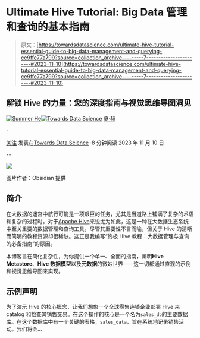 # Ultimate Hive Tutorial: Big Data 管理和查询的基本指南

> 原文：[https://towardsdatascience.com/ultimate-hive-tutorial-essential-guide-to-big-data-management-and-querying-ce9ffe77a799?source=collection_archive---------7-----------------------#2023-11-10](https://towardsdatascience.com/ultimate-hive-tutorial-essential-guide-to-big-data-management-and-querying-ce9ffe77a799?source=collection_archive---------7-----------------------#2023-11-10)

## 解锁 Hive 的力量：您的深度指南与视觉思维导图洞见

[](https://medium.com/@yoloshe302?source=post_page-----ce9ffe77a799--------------------------------)[![Summer He](../Images/8bdf6ffcb4d02033d966243d3f25f1c4.png)](https://medium.com/@yoloshe302?source=post_page-----ce9ffe77a799--------------------------------)[](https://towardsdatascience.com/?source=post_page-----ce9ffe77a799--------------------------------)[![Towards Data Science](../Images/a6ff2676ffcc0c7aad8aaf1d79379785.png)](https://towardsdatascience.com/?source=post_page-----ce9ffe77a799--------------------------------) [夏·赫](https://medium.com/@yoloshe302?source=post_page-----ce9ffe77a799--------------------------------)

·

[关注](https://medium.com/m/signin?actionUrl=https%3A%2F%2Fmedium.com%2F_%2Fsubscribe%2Fuser%2Fc98d2c413ea1&operation=register&redirect=https%3A%2F%2Ftowardsdatascience.com%2Fultimate-hive-tutorial-essential-guide-to-big-data-management-and-querying-ce9ffe77a799&user=Summer+He&userId=c98d2c413ea1&source=post_page-c98d2c413ea1----ce9ffe77a799---------------------post_header-----------) 发表在[Towards Data Science](https://towardsdatascience.com/?source=post_page-----ce9ffe77a799--------------------------------) ·8 分钟阅读·2023 年 11 月 10 日[](https://medium.com/m/signin?actionUrl=https%3A%2F%2Fmedium.com%2F_%2Fvote%2Ftowards-data-science%2Fce9ffe77a799&operation=register&redirect=https%3A%2F%2Ftowardsdatascience.com%2Fultimate-hive-tutorial-essential-guide-to-big-data-management-and-querying-ce9ffe77a799&user=Summer+He&userId=c98d2c413ea1&source=-----ce9ffe77a799---------------------clap_footer-----------)

--

[](https://medium.com/m/signin?actionUrl=https%3A%2F%2Fmedium.com%2F_%2Fbookmark%2Fp%2Fce9ffe77a799&operation=register&redirect=https%3A%2F%2Ftowardsdatascience.com%2Fultimate-hive-tutorial-essential-guide-to-big-data-management-and-querying-ce9ffe77a799&source=-----ce9ffe77a799---------------------bookmark_footer-----------)![](../Images/ffec0a11222ebfb6a018ea8edb5d97bd.png)

图片作者：Obsidian 提供

## 简介

在大数据的迷宫中航行可能是一项艰巨的任务，尤其是当道路上铺满了复杂的术语和复杂的过程时。对于[Apache Hive](https://hive.apache.org/)来说尤为如此，这是一种在大数据生态系统中至关重要的数据管理和查询工具。尽管其重要性不言而喻，但关于 Hive 的清晰而简明的教程资源却很稀缺。这正是我编写“终极 Hive 教程：大数据管理与查询的必备指南”的原因。

本博客旨在简化复杂性，为你提供一个单一、全面的指南，阐明**Hive Metastore**、**Hive 数据模型**以及**元数据**的微妙世界——这一切都通过直观的示例和视觉思维导图来实现。

## 示例声明

为了演示 Hive 的核心概念，让我们想象一个全球零售连锁企业部署 Hive 来 catalog 和检查其销售交易。在这个操作的核心是一个名为`sales_db`的主要数据库。在这个数据库中有一个关键的表格，`sales_data`，旨在系统地记录销售活动。我们将会…
